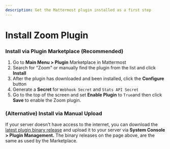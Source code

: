 ```yaml
---
description: Get the Mattermost plugin installed as a first step
---
```


# Install Zoom Plugin

### Install via Plugin Marketplace \(Recommended\)

1. Go to **Main Menu &gt; Plugin** Marketplace in Mattermost
2. Search for "Zoom" or manually find the plugin from the list and click **Install**
3. After the plugin has downloaded and been installed, click the **Configure** button
4. Generate a **Secret** for `Webhook Secret` and `Stats API Secret`
5. Go to the top of the screen and set **Enable Plugin** to `True`and then click **Save** to enable the Zoom plugin.

### \(Alternative\) Install via Manual Upload

If your server doesn't have access to the internet, you can download the [latest plugin binary release](https://github.com/mattermost/mattermost-plugin-zoom/releases) and upload it to your server via **System Console &gt; Plugin Management.** The binary releases on the page above, are the same as used by the Marketplace.

